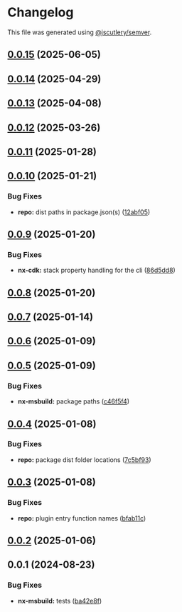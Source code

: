 # Changelog

This file was generated using [@jscutlery/semver](https://github.com/jscutlery/semver).

## [0.0.15](https://github.com/plastic-ant/packages/compare/nx-msbuild@0.0.14...nx-msbuild@0.0.15) (2025-06-05)

## [0.0.14](https://github.com/plastic-ant/packages/compare/nx-msbuild@0.0.13...nx-msbuild@0.0.14) (2025-04-29)

## [0.0.13](https://github.com/plastic-ant/packages/compare/nx-msbuild@0.0.12...nx-msbuild@0.0.13) (2025-04-08)

## [0.0.12](https://github.com/plastic-ant/packages/compare/nx-msbuild@0.0.11...nx-msbuild@0.0.12) (2025-03-26)

## [0.0.11](https://github.com/plastic-ant/packages/compare/nx-msbuild@0.0.10...nx-msbuild@0.0.11) (2025-01-28)

## [0.0.10](https://github.com/plastic-ant/packages/compare/nx-msbuild@0.0.9...nx-msbuild@0.0.10) (2025-01-21)


### Bug Fixes

* **repo:** dist paths in package.json(s) ([12abf05](https://github.com/plastic-ant/packages/commit/12abf05216cda9b4de78324f0c895947b52f245c))

## [0.0.9](https://github.com/plastic-ant/packages/compare/nx-msbuild@0.0.8...nx-msbuild@0.0.9) (2025-01-20)


### Bug Fixes

* **nx-cdk:** stack property handling for the cli ([86d5dd8](https://github.com/plastic-ant/packages/commit/86d5dd8d674fdd39a4bbe23feeab685f38b8aef1))

## [0.0.8](https://github.com/plastic-ant/packages/compare/nx-msbuild@0.0.7...nx-msbuild@0.0.8) (2025-01-20)

## [0.0.7](https://github.com/plastic-ant/packages/compare/nx-msbuild@0.0.6...nx-msbuild@0.0.7) (2025-01-14)

## [0.0.6](https://github.com/plastic-ant/packages/compare/nx-msbuild@0.0.5...nx-msbuild@0.0.6) (2025-01-09)

## [0.0.5](https://github.com/plastic-ant/packages/nx-msbuild/compare/nx-msbuild@0.0.4...nx-msbuild@0.0.5) (2025-01-09)


### Bug Fixes

* **nx-msbuild:** package paths ([c46f5f4](https://github.com/plastic-ant/packages/nx-msbuild/commit/c46f5f4af7633433cc0059e63e3f9107ca4fbc90))

## [0.0.4](https://github.com/plastic-ant/packages/compare/nx-msbuild@0.0.3...nx-msbuild@0.0.4) (2025-01-08)


### Bug Fixes

* **repo:** package dist folder locations ([7c5bf93](https://github.com/plastic-ant/packages/commit/7c5bf93c8f7a7627e4519908c82de712056cf42b))

## [0.0.3](https://github.com/plastic-ant/packages/compare/nx-msbuild@0.0.2...nx-msbuild@0.0.3) (2025-01-08)


### Bug Fixes

* **repo:** plugin entry function names ([bfab11c](https://github.com/plastic-ant/packages/commit/bfab11c76f377adf1713711877fa89bfa530d0e1))

## [0.0.2](https://github.com/plastic-ant/packages/compare/nx-msbuild@0.0.1...nx-msbuild@0.0.2) (2025-01-06)

## 0.0.1 (2024-08-23)


### Bug Fixes

* **nx-msbuild:** tests ([ba42e8f](https://github.com/plastic-ant/packages/commit/ba42e8f77bcdc3b40ef2b34890b32f0bd39a5f9a))
